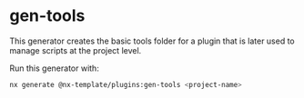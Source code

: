 # gen-tools

This generator creates the basic tools folder for a plugin that is later used
to manage scripts at the project level.

Run this generator with:

```bash
nx generate @nx-template/plugins:gen-tools <project-name>
```
